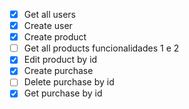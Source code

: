 - [X]  Get all users
- [X]  Create user
- [X]  Create product
- [ ]  Get all products funcionalidades 1 e 2
- [X]  Edit product by id
- [X]  Create purchase
- [ ]  Delete purchase by id
- [X]  Get purchase by id